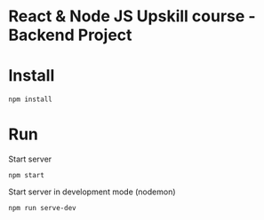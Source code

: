 # React & Node JS Upskill course - Backend Project

# Install

```
npm install
```

# Run

Start server

```
npm start
```

Start server in development mode (nodemon)

```
npm run serve-dev
```